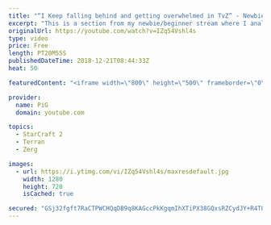 ```yaml
---
title: "“I Keep falling behind and getting overwhelmed in TvZ” - Newbie Stream"
excerpt: "This is a section from my newbie/beginner stream where I analyse a players replay and answer their question  -- Watch live at https://www.twitch.tv/x5_pig"
originalUrl: https://youtube.com/watch?v=IZq54Vshl4s
type: video
price: Free
length: PT20M55S
publishedDateTime: 2018-12-21T08:44:33Z
heat: 50

featuredContent: "<iframe width=\"800\" height=\"500\" frameborder=\"0\" src=\"https://www.youtube.com/embed/IZq54Vshl4s\" allow=\"accelerometer; autoplay; encrypted-media; gyroscope; picture-in-picture\" allowfullscreen></iframe>"

provider:
  name: PiG
  domain: youtube.com

topics:
  - StarCraft 2
  - Terran
  - Zerg

images:
  - url: https://i.ytimg.com/vi/IZq54Vshl4s/maxresdefault.jpg
    width: 1280
    height: 720
    isCached: true

secured: "GSj32fgft7RaCTPWCHQqDB9q8KAGccPkKgqmIhXTiPX38GQxsRZCydJY+R4T08piLLPzfmMgM0bxKiZsj+Z7N+nEwlsMwAKbRbAEFjo3p3hD/omihKMZVAIPKqL+R5Xzjpsk2EHj1YXO+jCLNXYhcp1cD4Zt4zzimcMPJmh4KkJh+sRuhRkTvTLwBwO3a5aoyLkWqN9ASzPrGJJ7pl/1XN5ZtOz/AVX7HpbBgrXxotMJszy9nCN9f3Xex2ncU3CRlqTvb+JM5wFzLHpFZDLc94ipEo+NIPDLPPoRcgjLARhpO57DRW1+GJT+YDB9h2m5qILLsXVts+8xhQVY0LvwnZMIsG7EjQLSESNTyv0zD8B58UCE6HtHWwrJh1L8GBEt6KWOp76krE8Gogg8Yr+h5hQ2dTIJys5v13UMPj9e2sc=;e7Ea0sm9l7j6q00ovWh5qA=="
---
```


